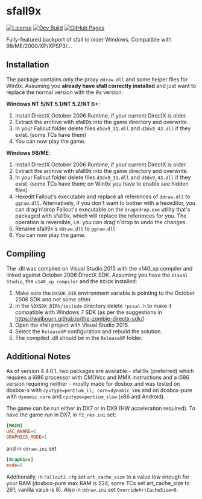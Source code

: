 # sfall9x

[![License](https://img.shields.io/badge/License-GPL--3.0-blue.svg)](https://www.gnu.org/licenses/gpl-3.0)
[![Dev Build](https://github.com/phobos2077/sfall/actions/workflows/build.yml/badge.svg?branch=develop)](https://github.com/phobos2077/sfall/actions/workflows/build.yml)
[![GitHub Pages](https://github.com/phobos2077/sfall/actions/workflows/gh-pages.yml/badge.svg)](https://github.com/phobos2077/sfall/actions/workflows/gh-pages.yml)

Fully-featured backport of sfall to older Windows. Compatible with 98/ME/2000/XP/XPSP3/...

## Installation
The package contains only the proxy `ddraw.dll` and some helper files for Win9x. Assuming you **already have sfall correctly installed** and just want to replace the normal version with the 9x version:

__Windows NT 5/NT 5.1/NT 5.2/NT 6+__:
1. Install DirectX October 2006 Runtime, if your current DirectX is older.
2. Extract the archive with sfall9x into the game directory and overwrite.
3. In your Fallout folder delete files `d3dx9_31.dll` and `d3dx9_43.dll` if they exist. (some TCs have them)
4. You can now play the game.

__Windows 98/ME__:
1. Install DirectX October 2006 Runtime, if your current DirectX is older.
2. Extract the archive with sfall9x into the game directory and overwrite.
3. In your Fallout folder delete files `d3dx9_31.dll` and `d3dx9_43.dll` if they exist. (some TCs have them; on Win9x you have to enable see hidden files)
4. Hexedit Fallout's executable and replace all references of `ddraw.dll` to `ggraw.dll`. Alternatively, if you don't want to bother with a hexeditor, you can drag'n'drop Fallout's executable on the `dragndrop.exe` utility that's packaged with sfall9x, which will replace the references for you. The operation is reversible, i.e. you can drag'n'drop to undo the changes.
5. Rename sfall9x's `ddraw.dll` to `ggraw.dll`
6. You can now play the game.  

## Compiling
The .dll was compiled on Visual Studio 2015 with the v140_xp compiler and linked against October 2006 DirectX SDK. Assuming you have the `Visual Studio`, the `v140_xp compiler` and the `DXSDK` installed:  

1. Make sure the `DXSDK_DIR` environment variable is pointing to the October 2006 SDK and not some other.
2. In the `%DXSDK_DIR%/include` directory delete `rpcsal.h` to make it compatible with Windows 7 SDK (as per the suggestions in https://walbourn.github.io/the-zombie-directx-sdk/)
3. Open the sfall project with Visual Studio 2015.
4. Select the `ReleaseXP` configuration and rebuild the solution.
5. The compiled .dll should be in the `ReleaseXP` folder.

## Additional Notes
As of version 4.4.0.1, two packages are available - sfall9x (preferred) which requires a i686 processor with CMOVcc and MMX instructions and a i586 version requiring neither - mostly made for dosbox and was tested on dosbox-x with `cputype=pentium_ii; core=dynamic_x86` and on dosbox-pure with `dynamic core` and `cputype=pentium_slow` (x86 and Android).

The game can be run either in DX7 or in DX9 (HW acceleration required). To have the game run in DX7, in `f2_res.ini` set:
```ini
[MAIN]
UAC_AWARE=0
GRAPHICS_MODE=1	
```
and in `ddraw.ini` set
```ini
[Graphics] 
mode=0
```
Additionally, in `Fallout2.cfg` set `art_cache_size` to a value low enough for your RAM (dosbox-pure max RAM is 224, some TCs set art_cache_size to 261; vanilla value is 8). Also in `ddraw.ini` set `OverrideArtCacheSize=0`.
